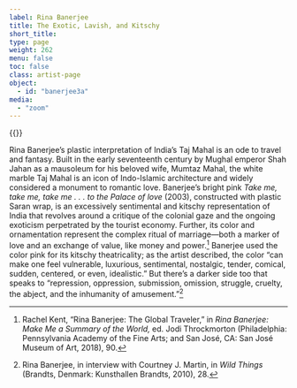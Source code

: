 ```yaml
---
label: Rina Banerjee
title: The Exotic, Lavish, and Kitschy
short_title:
type: page
weight: 262
menu: false
toc: false
class: artist-page
object:
  - id: "banerjee3a"
media:
  - "zoom"
---
```

{{<q-figure id="banerjee3a">}}

Rina Banerjee’s plastic interpretation of India’s Taj Mahal is an ode to travel and fantasy. Built in the early seventeenth century by Mughal emperor Shah Jahan as a mausoleum for his beloved wife, Mumtaz Mahal, the white marble Taj Mahal is an icon of Indo-Islamic architecture and widely considered a monument to romantic love. Banerjee’s bright pink *Take me, take me, take me . . . to the Palace of love* (2003), constructed with plastic Saran wrap, is an excessively sentimental and kitschy representation of India that revolves around a critique of the colonial gaze and the ongoing exoticism perpetrated by the tourist economy. Further, its color and ornamentation represent the complex ritual of marriage—both a marker of love and an exchange of value, like money and power.[^1] Banerjee used the color pink for its kitschy theatricality; as the artist described, the color “can make one feel vulnerable, luxurious, sentimental, nostalgic, tender, comical, sudden, centered, or even, idealistic.” But there’s a darker side too that speaks to “repression, oppression, submission, omission, struggle, cruelty, the abject, and the inhumanity of amusement.”[^2]

[^1]: Rachel Kent, “Rina Banerjee: The Global Traveler,” in *Rina Banerjee: Make Me a Summary of the World,* ed. Jodi Throckmorton (Philadelphia: Pennsylvania Academy of the Fine Arts; and San José, CA: San José Museum of Art, 2018), 90.

[^2]: Rina Banerjee, in interview with Courtney J. Martin, in *Wild Things* (Brandts, Denmark: Kunsthallen Brandts, 2010), 28.
